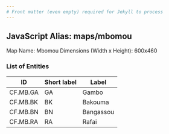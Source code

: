 ```yaml
---
# Front matter (even empty) required for Jekyll to process
---
```


## JavaScript Alias: maps/mbomou

Map Name: Mbomou
Dimensions (Width x Height): 600x460

### List of Entities

ID | Short label | Label
---|---|---|
CF.MB.GA|GA|Gambo
CF.MB.BK|BK|Bakouma
CF.MB.BN|BN|Bangassou
CF.MB.RA|RA|Rafai
